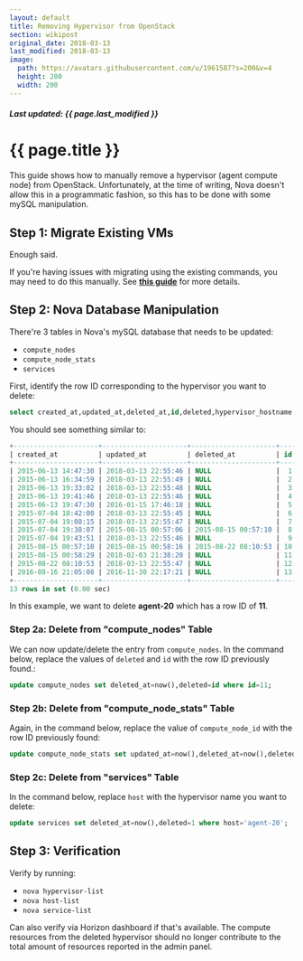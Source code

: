 ```yaml
---
layout: default
title: Removing Hypervisor from OpenStack
section: wikipost
original_date: 2018-03-13
last_modified: 2018-03-13
image:
  path: https://avatars.githubusercontent.com/u/1961587?s=200&v=4
  height: 200
  width: 200
---
```


##### *Last updated: {{ page.last_modified }}*

# {{ page.title }}
This guide shows how to manually remove a hypervisor (agent compute node) from OpenStack.
Unfortunately, at the time of writing, Nova doesn't allow this in a programmatic fashion, so this has to be done with some mySQL manipulation.

## Step 1: Migrate Existing VMs
Enough said.

If you're having issues with migrating using the existing commands, you may need to do this manually.
See **<a href="manual_vm_migrate.html" target="_blank">this guide</a>** for more details.

## Step 2: Nova Database Manipulation
There're 3 tables in Nova's mySQL database that needs to be updated:
* `compute_nodes`
* `compute_node_stats`
* `services`

First, identify the row ID corresponding to the hypervisor you want to delete:
```sql
select created_at,updated_at,deleted_at,id,deleted,hypervisor_hostname from compute_nodes;
```

You should see something similar to:
```sql
+---------------------+---------------------+---------------------+----+---------+-------------------------+
| created_at          | updated_at          | deleted_at          | id | deleted | hypervisor_hostname     |
+---------------------+---------------------+---------------------+----+---------+-------------------------+
| 2015-06-13 14:47:30 | 2018-03-13 22:55:46 | NULL                |  1 |       0 | agent-1                 |
| 2015-06-13 16:34:59 | 2018-03-13 22:55:49 | NULL                |  2 |       0 | agent-12                |
| 2015-06-13 19:33:02 | 2018-03-13 22:55:48 | NULL                |  3 |       0 | agent-13                |
| 2015-06-13 19:41:46 | 2018-03-13 22:55:46 | NULL                |  4 |       0 | agent-14                |
| 2015-06-13 19:47:30 | 2016-01-15 17:46:18 | NULL                |  5 |       0 | agent-15.openstacklocal |
| 2015-07-04 18:42:00 | 2018-03-13 22:55:45 | NULL                |  6 |       0 | agent-19.openstacklocal |
| 2015-07-04 19:08:15 | 2018-03-13 22:55:47 | NULL                |  7 |       0 | agent-16.openstacklocal |
| 2015-07-04 19:38:07 | 2015-08-15 00:57:06 | 2015-08-15 00:57:10 |  8 |       8 | agent-18.openstacklocal |
| 2015-07-04 19:43:51 | 2018-03-13 22:55:46 | NULL                |  9 |       0 | agent-17.openstacklocal |
| 2015-08-15 00:57:10 | 2015-08-15 00:58:16 | 2015-08-22 08:10:53 | 10 |      10 | agent-20                |
| 2015-08-15 00:58:29 | 2018-02-03 21:38:20 | NULL                | 11 |       0 | agent-20                |
| 2015-08-22 08:10:53 | 2018-03-13 22:55:47 | NULL                | 12 |       0 | agent-18.openstacklocal |
| 2016-08-16 21:05:08 | 2016-11-30 22:17:21 | NULL                | 13 |       0 | vcpe1404.openstacklocal |
+---------------------+---------------------+---------------------+----+---------+-------------------------+
13 rows in set (0.00 sec)
```

In this example, we want to delete **agent-20** which has a row ID of **11**.

### Step 2a: Delete from "compute_nodes" Table
We can now update/delete the entry from `compute_nodes`. In the command below, replace the values of `deleted` and `id` with the row ID previously found.:
```sql
update compute_nodes set deleted_at=now(),deleted=id where id=11;
```

### Step 2b: Delete from "compute_node_stats" Table
Again, in the command below, replace the value of `compute_node_id` with the row ID previously found:
```sql
update compute_node_stats set updated_at=now(),deleted_at=now(),deleted=id where compute_node_id=11 and deleted=0;
```

### Step 2c: Delete from "services" Table
In the command below, replace `host` with the hypervisor name you want to delete:
```sql
update services set deleted_at=now(),deleted=1 where host='agent-20';
```

## Step 3: Verification
Verify by running:
* `nova hypervisor-list`
* `nova host-list`
* `nova service-list`

Can also verify via Horizon dashboard if that's available. The compute resources from the deleted hypervisor should no longer contribute to the total amount of resources reported in the admin panel.

